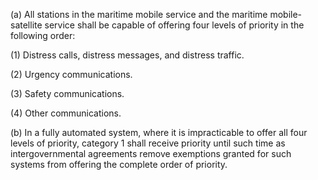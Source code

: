 (a) All stations in the maritime mobile service and the maritime mobile-satellite service shall be capable of offering four levels of priority in the following order:

(1) Distress calls, distress messages, and distress traffic.

(2) Urgency communications.

(3) Safety communications.

(4) Other communications.

(b) In a fully automated system, where it is impracticable to offer all four levels of priority, category 1 shall receive priority until such time as intergovernmental agreements remove exemptions granted for such systems from offering the complete order of priority.

